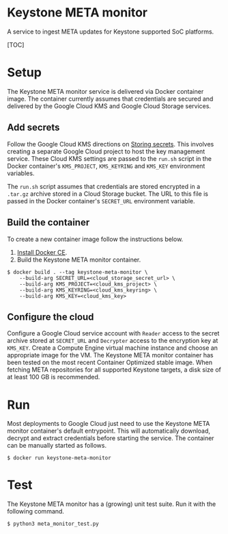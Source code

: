 # Keystone META monitor

A service to ingest META updates for Keystone supported SoC platforms.

[TOC]

# Setup

The Keystone META monitor service is delivered via Docker container image. The
container currently assumes that credentials are secured and delivered by the
Google Cloud KMS and Google Cloud Storage services.

## Add secrets

Follow the Google Cloud KMS directions on [Storing
secrets](https://cloud.google.com/kms/docs/store-secrets). This involves
creating a separate Google Cloud project to host the key management service.
These Cloud KMS settings are passed to the `run.sh` script in the Docker
container's `KMS_PROJECT`, `KMS_KEYRING` and `KMS_KEY` environment variables.

The `run.sh` script assumes that credentials are stored encrypted in a `.tar.gz`
archive stored in a Cloud Storage bucket. The URL to this file is passed in the
Docker container's `SECRET_URL` environment variable.

## Build the container

To create a new container image follow the instructions below.

1. [Install Docker CE](https://www.docker.com/products/docker-engine).
2. Build the Keystone META monitor container.
  ```shell
  $ docker build . --tag keystone-meta-monitor \
      --build-arg SECRET_URL=<cloud_storage_secret_url> \
      --build-arg KMS_PROJECT=<cloud_kms_project> \
      --build-arg KMS_KEYRING=<cloud_kms_keyring> \
      --build-arg KMS_KEY=<cloud_kms_key>
```

## Configure the cloud

Configure a Google Cloud service account with `Reader` access to the secret
archive stored at `SECRET_URL` and `Decrypter` access to the encryption key at
`KMS_KEY`. Create a Compute Engine virtual machine instance and choose an
appropriate image for the VM. The Keystone META monitor container has been
tested on the most recent Container Optimized stable image. When fetching META
repositories for all supported Keystone targets, a disk size of at least 100 GB
is recommended.

# Run

Most deployments to Google Cloud just need to use the Keystone META monitor
container's default entrypoint. This will automatically download, decrypt and
extract credentials before starting the service. The container can be manually
started as follows.

```shell
$ docker run keystone-meta-monitor
```

# Test

The Keystone META monitor has a (growing) unit test suite. Run it with the
following command.

```shell
$ python3 meta_monitor_test.py
```
